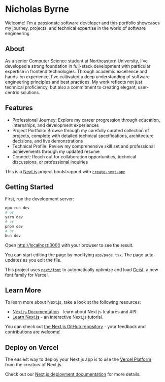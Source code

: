 # Nicholas Byrne
Welcome! I'm a passionate software developer and this portfolio showcases my journey, projects, and technical expertise in the world of software engineering.

## About
As a senior Computer Science student at Northeastern University, I've developed a strong foundation in full-stack development with particular expertise in frontend technologies. Through academic excellence and hands-on experience, I've cultivated a deep understanding of software engineering principles and best practices. My work reflects not just technical proficiency, but also a commitment to creating elegant, user-centric solutions.

## Features
- Professional Journey: Explore my career progression through education, internships, and development experiences
- Project Portfolio: Browse through my carefully curated collection of projects, complete with detailed technical specifications, architecture decisions, and live demonstrations
- Technical Profile: Review my comprehensive skill set and professional achievements through my updated resume
- Connect: Reach out for collaboration opportunities, technical discussions, or professional inquiries

This is a [Next.js](https://nextjs.org) project bootstrapped with [`create-next-app`](https://nextjs.org/docs/app/api-reference/cli/create-next-app).

## Getting Started

First, run the development server:

```bash
npm run dev
# or
yarn dev
# or
pnpm dev
# or
bun dev
```

Open [http://localhost:3000](http://localhost:3000) with your browser to see the result.

You can start editing the page by modifying `app/page.tsx`. The page auto-updates as you edit the file.

This project uses [`next/font`](https://nextjs.org/docs/app/building-your-application/optimizing/fonts) to automatically optimize and load [Geist](https://vercel.com/font), a new font family for Vercel.

## Learn More

To learn more about Next.js, take a look at the following resources:

- [Next.js Documentation](https://nextjs.org/docs) - learn about Next.js features and API.
- [Learn Next.js](https://nextjs.org/learn) - an interactive Next.js tutorial.

You can check out [the Next.js GitHub repository](https://github.com/vercel/next.js) - your feedback and contributions are welcome!

## Deploy on Vercel

The easiest way to deploy your Next.js app is to use the [Vercel Platform](https://vercel.com/new?utm_medium=default-template&filter=next.js&utm_source=create-next-app&utm_campaign=create-next-app-readme) from the creators of Next.js.

Check out our [Next.js deployment documentation](https://nextjs.org/docs/app/building-your-application/deploying) for more details.
